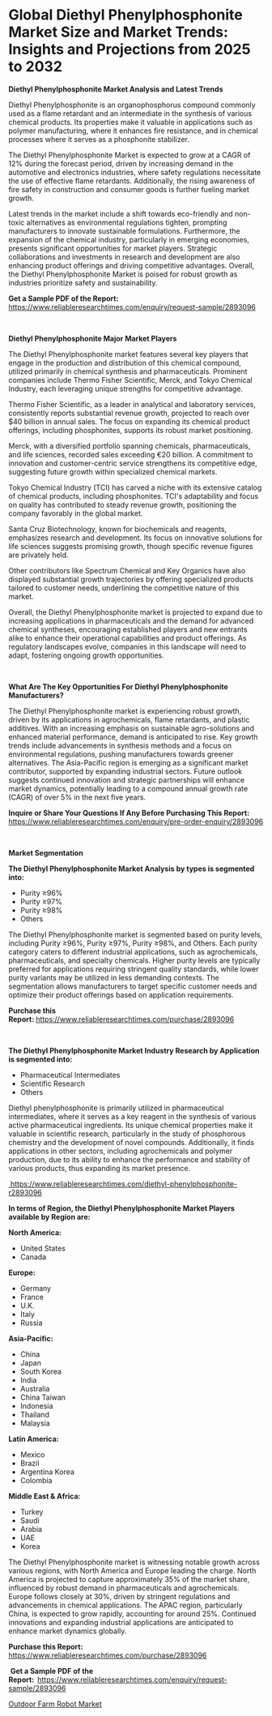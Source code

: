 <p><h1>Global Diethyl Phenylphosphonite Market Size and Market Trends: Insights and Projections from 2025 to 2032</h1></p><p><strong>Diethyl Phenylphosphonite Market Analysis and Latest Trends</strong></p>
<p><p>Diethyl Phenylphosphonite is an organophosphorus compound commonly used as a flame retardant and an intermediate in the synthesis of various chemical products. Its properties make it valuable in applications such as polymer manufacturing, where it enhances fire resistance, and in chemical processes where it serves as a phosphonite stabilizer. </p><p>The Diethyl Phenylphosphonite Market is expected to grow at a CAGR of 12% during the forecast period, driven by increasing demand in the automotive and electronics industries, where safety regulations necessitate the use of effective flame retardants. Additionally, the rising awareness of fire safety in construction and consumer goods is further fueling market growth. </p><p>Latest trends in the market include a shift towards eco-friendly and non-toxic alternatives as environmental regulations tighten, prompting manufacturers to innovate sustainable formulations. Furthermore, the expansion of the chemical industry, particularly in emerging economies, presents significant opportunities for market players. Strategic collaborations and investments in research and development are also enhancing product offerings and driving competitive advantages. Overall, the Diethyl Phenylphosphonite Market is poised for robust growth as industries prioritize safety and sustainability.</p></p>
<p><strong>Get a Sample PDF of the Report:&nbsp;</strong> <a href="https://www.reliableresearchtimes.com/enquiry/request-sample/2893096?utm_campaign=2006&utm_medium=2&utm_source=Github&utm_content=ia&utm_term=15032025&utm_id=diethyl-phenylphosphonite">https://www.reliableresearchtimes.com/enquiry/request-sample/2893096</a></p>
<p>&nbsp;</p>
<p><strong>Diethyl Phenylphosphonite Major Market Players</strong></p>
<p><p>The Diethyl Phenylphosphonite market features several key players that engage in the production and distribution of this chemical compound, utilized primarily in chemical synthesis and pharmaceuticals. Prominent companies include Thermo Fisher Scientific, Merck, and Tokyo Chemical Industry, each leveraging unique strengths for competitive advantage.</p><p>Thermo Fisher Scientific, as a leader in analytical and laboratory services, consistently reports substantial revenue growth, projected to reach over $40 billion in annual sales. The focus on expanding its chemical product offerings, including phosphonites, supports its robust market positioning.</p><p>Merck, with a diversified portfolio spanning chemicals, pharmaceuticals, and life sciences, recorded sales exceeding €20 billion. A commitment to innovation and customer-centric service strengthens its competitive edge, suggesting future growth within specialized chemical markets.</p><p>Tokyo Chemical Industry (TCI) has carved a niche with its extensive catalog of chemical products, including phosphonites. TCI's adaptability and focus on quality has contributed to steady revenue growth, positioning the company favorably in the global market.</p><p>Santa Cruz Biotechnology, known for biochemicals and reagents, emphasizes research and development. Its focus on innovative solutions for life sciences suggests promising growth, though specific revenue figures are privately held.</p><p>Other contributors like Spectrum Chemical and Key Organics have also displayed substantial growth trajectories by offering specialized products tailored to customer needs, underlining the competitive nature of this market.</p><p>Overall, the Diethyl Phenylphosphonite market is projected to expand due to increasing applications in pharmaceuticals and the demand for advanced chemical syntheses, encouraging established players and new entrants alike to enhance their operational capabilities and product offerings. As regulatory landscapes evolve, companies in this landscape will need to adapt, fostering ongoing growth opportunities.</p></p>
<p>&nbsp;</p>
<p><strong>What Are The Key Opportunities For Diethyl Phenylphosphonite Manufacturers?</strong></p>
<p><p>The Diethyl Phenylphosphonite market is experiencing robust growth, driven by its applications in agrochemicals, flame retardants, and plastic additives. With an increasing emphasis on sustainable agro-solutions and enhanced material performance, demand is anticipated to rise. Key growth trends include advancements in synthesis methods and a focus on environmental regulations, pushing manufacturers towards greener alternatives. The Asia-Pacific region is emerging as a significant market contributor, supported by expanding industrial sectors. Future outlook suggests continued innovation and strategic partnerships will enhance market dynamics, potentially leading to a compound annual growth rate (CAGR) of over 5% in the next five years.</p></p>
<p><strong>Inquire or Share Your Questions If Any Before Purchasing This Report:</strong> <a href="https://www.reliableresearchtimes.com/enquiry/pre-order-enquiry/2893096?utm_campaign=2006&utm_medium=2&utm_source=Github&utm_content=ia&utm_term=15032025&utm_id=diethyl-phenylphosphonite">https://www.reliableresearchtimes.com/enquiry/pre-order-enquiry/2893096</a></p>
<p>&nbsp;</p>
<p><strong>Market Segmentation</strong></p>
<p><strong>The Diethyl Phenylphosphonite Market Analysis by types is segmented into:</strong></p>
<p><ul><li>Purity ≥96%</li><li>Purity ≥97%</li><li>Purity ≥98%</li><li>Others</li></ul></p>
<p><p>The Diethyl Phenylphosphonite market is segmented based on purity levels, including Purity ≥96%, Purity ≥97%, Purity ≥98%, and Others. Each purity category caters to different industrial applications, such as agrochemicals, pharmaceuticals, and specialty chemicals. Higher purity levels are typically preferred for applications requiring stringent quality standards, while lower purity variants may be utilized in less demanding contexts. The segmentation allows manufacturers to target specific customer needs and optimize their product offerings based on application requirements.</p></p>
<p><strong>Purchase this Report:&nbsp;</strong><a href="https://www.reliableresearchtimes.com/purchase/2893096?utm_campaign=2006&utm_medium=2&utm_source=Github&utm_content=ia&utm_term=15032025&utm_id=diethyl-phenylphosphonite">https://www.reliableresearchtimes.com/purchase/2893096</a></p>
<p>&nbsp;</p>
<p><strong>The Diethyl Phenylphosphonite Market Industry Research by Application is segmented into:</strong></p>
<p><ul><li>Pharmaceutical Intermediates</li><li>Scientific Research</li><li>Others</li></ul></p>
<p><p>Diethyl phenylphosphonite is primarily utilized in pharmaceutical intermediates, where it serves as a key reagent in the synthesis of various active pharmaceutical ingredients. Its unique chemical properties make it valuable in scientific research, particularly in the study of phosphorous chemistry and the development of novel compounds. Additionally, it finds applications in other sectors, including agrochemicals and polymer production, due to its ability to enhance the performance and stability of various products, thus expanding its market presence.</p></p>
<p><a href="https://www.reliableresearchtimes.com/diethyl-phenylphosphonite-r2893096?utm_campaign=2006&utm_medium=2&utm_source=Github&utm_content=ia&utm_term=15032025&utm_id=diethyl-phenylphosphonite">&nbsp;https://www.reliableresearchtimes.com/diethyl-phenylphosphonite-r2893096</a></p>
<p><strong>In terms of Region, the Diethyl Phenylphosphonite Market Players available by Region are:</strong></p>
<p>
    <p> <strong> North America: </strong>
        <ul>
            <li>United States</li>
            <li>Canada</li>
        </ul>
        </p> 
    <p> <strong> Europe: </strong>
        <ul>
            <li>Germany</li>
            <li>France</li>
            <li>U.K.</li>
            <li>Italy</li>
            <li>Russia</li>
        </ul>
        </p> 
    <p> <strong> Asia-Pacific: </strong>
        <ul>
            <li>China</li>
            <li>Japan</li>
            <li>South Korea</li>
            <li>India</li>
            <li>Australia</li>
            <li>China Taiwan</li>
            <li>Indonesia</li>
            <li>Thailand</li>
            <li>Malaysia</li>
        </ul>
        </p> 
    <p> <strong> Latin America: </strong>
        <ul>
            <li>Mexico</li>
            <li>Brazil</li>
            <li>Argentina Korea</li>
            <li>Colombia</li>
        </ul>
        </p> 
    <p> <strong> Middle East & Africa: </strong>
        <ul>
            <li>Turkey</li>
            <li>Saudi</li>
            <li>Arabia</li>
            <li>UAE</li>
            <li>Korea</li>
        </ul>
    </p>
    </p>
<p><p>The Diethyl Phenylphosphonite market is witnessing notable growth across various regions, with North America and Europe leading the charge. North America is projected to capture approximately 35% of the market share, influenced by robust demand in pharmaceuticals and agrochemicals. Europe follows closely at 30%, driven by stringent regulations and advancements in chemical applications. The APAC region, particularly China, is expected to grow rapidly, accounting for around 25%. Continued innovations and expanding industrial applications are anticipated to enhance market dynamics globally.</p></p>
<p><strong>Purchase this Report: </strong><a href="https://www.reliableresearchtimes.com/purchase/2893096?utm_campaign=2006&utm_medium=2&utm_source=Github&utm_content=ia&utm_term=15032025&utm_id=diethyl-phenylphosphonite">https://www.reliableresearchtimes.com/purchase/2893096</a></p>
<p>&nbsp;<strong>Get a Sample PDF of the Report:&nbsp;&nbsp;</strong><a href="https://www.reliableresearchtimes.com/enquiry/request-sample/2893096?utm_campaign=2006&utm_medium=2&utm_source=Github&utm_content=ia&utm_term=15032025&utm_id=diethyl-phenylphosphonite">https://www.reliableresearchtimes.com/enquiry/request-sample/2893096</a></p>
<p><strong></strong></p>
<p><p><a href="https://github.com/bmorecock/Market-Research-Report-List-6/blob/main/outdoor-farm-robot-market.md?utm_campaign=2006&utm_medium=2&utm_source=Github&utm_content=ia&utm_term=15032025&utm_id=diethyl-phenylphosphonite">Outdoor Farm Robot Market</a></p></p>